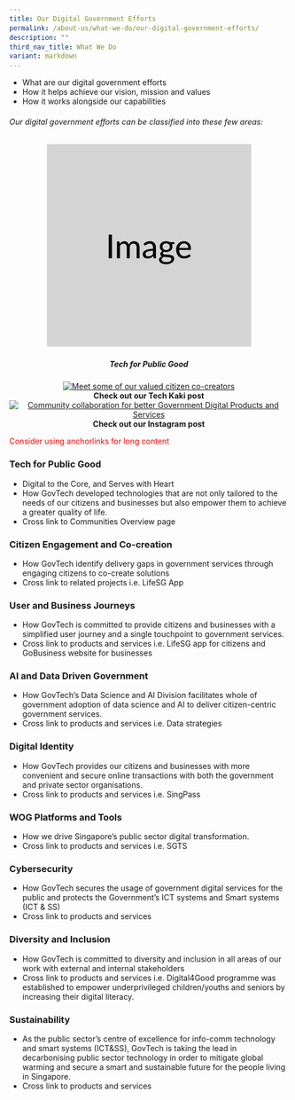 ```yaml
---
title: Our Digital Government Efforts
permalink: /about-us/what-we-do/our-digital-government-efforts/
description: ""
third_nav_title: What We Do
variant: markdown
---
```

* What are our digital government efforts
* How it helps achieve our vision, mission and values
* How it works alongside our capabilities
###### Our digital government efforts can be classified into these few areas:
<div class="row">
  <div style="text-align: center" class="col">
    <a target="_blank" href="https://vt.tiktok.com/ZSN8VE2VD/">	 	    
      <img alt="Co-creating with citizens around Singapore" src="/images/Placeholders/Screenshot_2023_11_10_at_12_20_50_PM.png"></a>
		<figcaption><p></p><h5> Tech for Public Good</h5><p></p></figcaption>
  </div>

  <div style="text-align: center" class="col">
    <a target="_blank" href="https://www.facebook.com/TechKaki/posts/pfbid05CLFCjYrVJipZ9C23HhXHMZgwcfsXK7TCsUviqch44PtdJK4yu9DYHLhr396yWzHl">		  
      <img alt="Meet some of our valued citizen co-creators" src="https://d33wubrfki0l68.cloudfront.net/9a550108499957ea68b2e9d446028f63c81feb95/0d9c6/images/gt7-02c.jpg"></a>
    <figcaption><b>Check out our Tech Kaki post</b></figcaption>
  </div>
	
  <div style="text-align: center" class="col">
    <a target="_blank" href="https://www.instagram.com/p/Cx-Kx6TurYx/?utm_source=ig_web_copy_link&amp;igshid=MzRlODBiNWFlZA==">	 	  
      <img alt="Community collaboration for better Government Digital Products and Services" src="https://d33wubrfki0l68.cloudfront.net/aaf26aba6eb6b912b0cbe414c840a067b8a4ca25/871b8/images/gt7-03c.jpg"></a>
    <figcaption><b>Check out our Instagram post</b></figcaption>
  </div>
</div>

<font color="red"> Consider using anchorlinks for long content </font>
### Tech for Public Good
* Digital to the Core, and Serves with Heart
* How GovTech developed technologies that are not only tailored to the needs of our citizens and businesses but also empower them to achieve a greater quality of life.
* Cross link to Communities Overview page

### Citizen Engagement and Co-creation
* How GovTech identify delivery gaps in government services through engaging citizens to co-create solutions
* Cross link to related projects i.e. LifeSG App

### User and Business Journeys
* How GovTech is committed to provide citizens and businesses with a simplified user journey and a single touchpoint to government services.
* Cross link to products and services i.e. LifeSG app for citizens and GoBusiness website for businesses

### AI and Data Driven Government
* How GovTech’s Data Science and AI Division facilitates whole of government adoption of data science and AI to deliver citizen-centric government services.
* Cross link to products and services i.e. Data strategies

### Digital Identity
*  How GovTech provides our citizens and businesses with more convenient and secure online transactions with both the government and private sector organisations.
* Cross link to products and services i.e. SingPass

### WOG Platforms and Tools
* How we drive Singapore’s public sector digital transformation. 
* Cross link to products and services i.e. SGTS

### Cybersecurity
* How GovTech secures the usage of government digital services for the public and protects the Government’s ICT systems and Smart systems (ICT &amp; SS)
* Cross link to products and services

### Diversity and Inclusion
* How GovTech is committed to diversity and inclusion in all areas of our work with external and internal stakeholders
* Cross link to products and services i.e. Digital4Good programme was established to empower underprivileged children/youths and seniors by increasing their digital literacy.

### Sustainability
* As the public sector’s centre of excellence for info-comm technology and smart systems (ICT&amp;SS), GovTech is taking the lead in decarbonising public sector technology in order to mitigate global warming and secure a smart and sustainable future for the people living in Singapore.
* Cross link to products and services